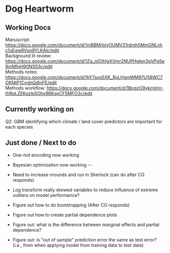 # Dog Heartworm

## Working Docs ##

Manuscript: https://docs.google.com/document/d/1mBBMrbIyOUMV21rdmh0MmGNLvhc1uEgw8Von9YLKAlc/edit     
Background lit review: https://docs.google.com/document/d/1Zg_nIOlhlgXVmr2NUPHglen3gVPq5e9mMfqH90NS53c/edit   
Methods notes: https://docs.google.com/document/d/1hY7sos5XK_RxLHgmWM97U1i8WC7OKNtP1CoghQdlnFE/edit   
Methods workflow: https://docs.google.com/document/d/1BogzO9ykmIimr-thRqLZEKozIp5Ohv96KspCF5MFO3c/edit    

## Currently working on ##

Q2: GBM identifying which climate / land cover predictors are important for each species

## Just done / Next to do ##

- One-hot encoding now working
- Bayesian optimizaiton now working -- 
-   Need to increase nrounds and run in Sherlock (can do after CG responds)
- Log transform really skewed variables to reduce influence of extreme outliers on model performance? 
- Figure out how to do bootstrapping (After CG responds)


- Figure out how to create partial dependence plots 
- Figure out: what is the difference between marginal effects and partial dependence?
- Figure out: is "out of sample" prediction error the same as test error? (i.e., from when applying model from training data to test data)



